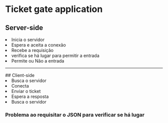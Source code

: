 # Ticket gate application

## Server-side 
<li> Inicia o servidor </li>
<li> Espera e aceita a conexão</li>
<li> Recebe a requisição</li>
<li> verifica se há lugar para permitir a entrada</li>
<li> Permite ou Não a entrada</li>
<hr>
## Client-side
<li> Busca o servidor</li>
<li> Conecta</li>
<li> Enviar o ticket</li>
<li> Espera a resposta</li>
<li> Busca o servidor</li>

### Problema ao requisitar o JSON para verificar se há lugar
